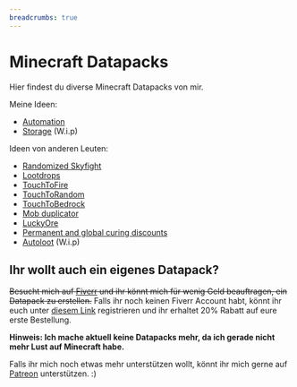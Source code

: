 ```yaml
---
breadcrumbs: true
---
```


# Minecraft Datapacks

Hier findest du diverse Minecraft Datapacks von mir.

Meine Ideen:

-   [Automation](automation/)
-   [Storage](storage/) (W.i.p)

Ideen von anderen Leuten:

-   [Randomized Skyfight](randomizedskyfight/)
-   [Lootdrops](lootdrops/)
-   [TouchToFire](touchtofire/)
-   [TouchToRandom](touchtorandom/)
-   [TouchToBedrock](touchtobedrock/)
-   [Mob duplicator](mobduplicator/)
-   [LuckyOre](luckyore/)
-   [Permanent and global curing discounts](permanentcuringdiscount/)
-   [Autoloot](autoloot/) (W.i.p)

## Ihr wollt auch ein eigenes Datapack?

~~Besucht mich auf [Fiverr](https://www.fiverr.com/rafaelurben/make-you-a-minecraft-datapack) und ihr könnt mich für wenig Geld beauftragen, ein Datapack zu erstellen.~~ Falls ihr noch keinen Fiverr Account habt, könnt ihr euch unter [diesem Link](http://www.fiverr.com/s2/badfda4d0a) registrieren und ihr erhaltet 20% Rabatt auf eure erste Bestellung.

**Hinweis: Ich mache aktuell keine Datapacks mehr, da ich gerade nicht mehr Lust auf Minecraft habe.**

Falls ihr mich noch etwas mehr unterstützen wollt, könnt ihr mich gerne auf [Patreon](https://www.patreon.com/join/rafaelurben) unterstützen. :)
